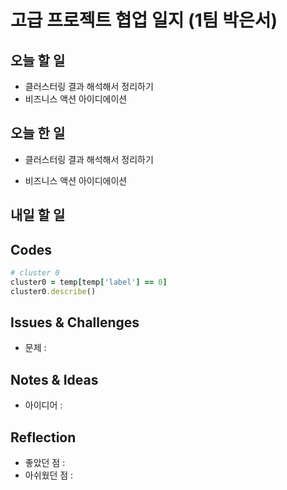 # 고급 프로젝트 협업 일지 (1팀 박은서)

## 오늘 할 일
* 클러스터링 결과 해석해서 정리하기
* 비즈니스 액션 아이디에이션
## 오늘 한 일
* 클러스터링 결과 해석해서 정리하기
> 
* 비즈니스 액션 아이디에이션
> 
## 내일 할 일

## Codes
```ruby
# cluster 0
cluster0 = temp[temp['label'] == 0]
cluster0.describe()
```
## Issues & Challenges
* 문제 : 
## Notes & Ideas
* 아이디어 :
## Reflection
* 좋았던 점 :
* 아쉬웠던 점 : 
